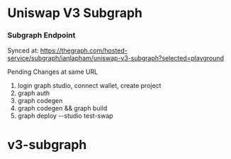 # Uniswap V3 Subgraph

### Subgraph Endpoint

Synced at: <https://thegraph.com/hosted-service/subgraph/ianlapham/uniswap-v3-subgraph?selected=playground>

Pending Changes at same URL

1. login graph studio, connect wallet, create project
2. graph auth
3. graph codegen
4. graph codegen && graph build
4. graph deploy --studio test-swap
# v3-subgraph
